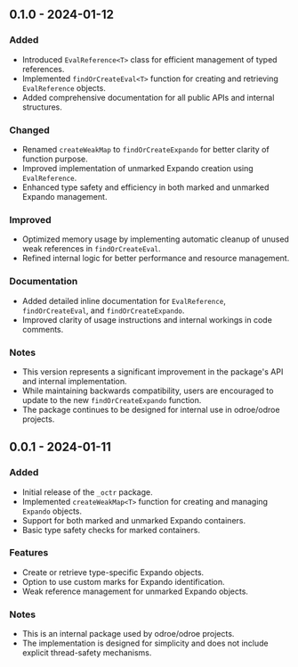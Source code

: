## 0.1.0 - 2024-01-12

### Added
- Introduced `EvalReference<T>` class for efficient management of typed references.
- Implemented `findOrCreateEval<T>` function for creating and retrieving `EvalReference` objects.
- Added comprehensive documentation for all public APIs and internal structures.

### Changed
- Renamed `createWeakMap` to `findOrCreateExpando` for better clarity of function purpose.
- Improved implementation of unmarked Expando creation using `EvalReference`.
- Enhanced type safety and efficiency in both marked and unmarked Expando management.

### Improved
- Optimized memory usage by implementing automatic cleanup of unused weak references in `findOrCreateEval`.
- Refined internal logic for better performance and resource management.

### Documentation
- Added detailed inline documentation for `EvalReference`, `findOrCreateEval`, and `findOrCreateExpando`.
- Improved clarity of usage instructions and internal workings in code comments.

### Notes
- This version represents a significant improvement in the package's API and internal implementation.
- While maintaining backwards compatibility, users are encouraged to update to the new `findOrCreateExpando` function.
- The package continues to be designed for internal use in odroe/odroe projects.

## 0.0.1 - 2024-01-11

### Added
- Initial release of the `_octr` package.
- Implemented `createWeakMap<T>` function for creating and managing `Expando` objects.
- Support for both marked and unmarked Expando containers.
- Basic type safety checks for marked containers.

### Features
- Create or retrieve type-specific Expando objects.
- Option to use custom marks for Expando identification.
- Weak reference management for unmarked Expando objects.

### Notes
- This is an internal package used by odroe/odroe projects.
- The implementation is designed for simplicity and does not include explicit thread-safety mechanisms.
